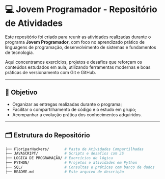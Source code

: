 # 💻 Jovem Programador - Repositório de Atividades

Este repositório foi criado para reunir as atividades realizadas durante o programa **Jovem Programador**, com foco no aprendizado prático de linguagens de programação, desenvolvimento de sistemas e fundamentos de tecnologia.

Aqui concentramos exercícios, projetos e desafios que reforçam os conteúdos estudados em aula, utilizando ferramentas modernas e boas práticas de versionamento com Git e GitHub.

---

## 🎯 Objetivo

- Organizar as entregas realizadas durante o programa;
- Facilitar o compartilhamento de código e o estudo em grupo;
- Acompanhar a evolução prática dos conhecimentos adquiridos.

---

## 🗂 Estrutura do Repositório

```bash
├── FloriparHackers/       # Pasta de Atividades Compartilhadas
├── JAVASCRIPT/            # Scripts e desafios com JS
├── LOGICA DE PROGRAMAÇÃO/ # Exercícios de lógica
├── PYTHON/                # Projetos e atividades em Python
├── SQL/                   # Consultas e práticas com banco de dados
├── README.md              # Este arquivo de descrição

